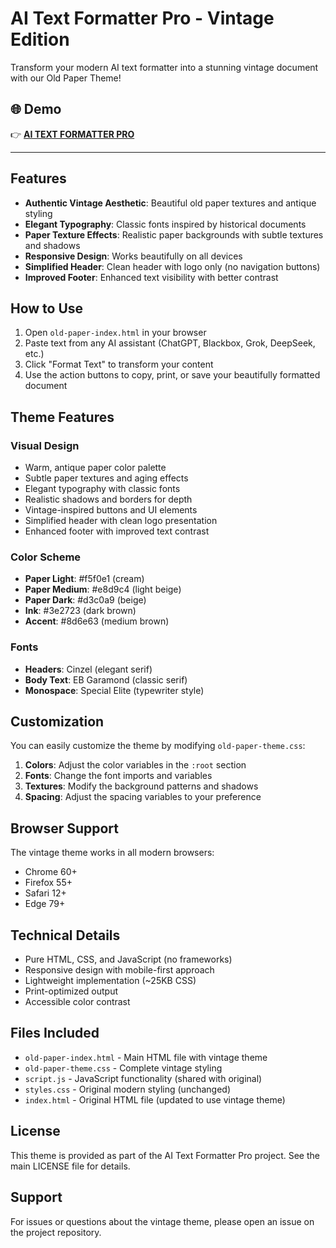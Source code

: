 # AI Text Formatter Pro - Vintage Edition

Transform your modern AI text formatter into a stunning vintage document with our Old Paper Theme!
## 🌐 Demo

👉 [**AI TEXT FORMATTER PRO**](https://your-demo-link-here.com)  

---

## Features

- **Authentic Vintage Aesthetic**: Beautiful old paper textures and antique styling
- **Elegant Typography**: Classic fonts inspired by historical documents
- **Paper Texture Effects**: Realistic paper backgrounds with subtle textures and shadows
- **Responsive Design**: Works beautifully on all devices
- **Simplified Header**: Clean header with logo only (no navigation buttons)
- **Improved Footer**: Enhanced text visibility with better contrast

## How to Use

1. Open `old-paper-index.html` in your browser
2. Paste text from any AI assistant (ChatGPT, Blackbox, Grok, DeepSeek, etc.)
3. Click "Format Text" to transform your content
4. Use the action buttons to copy, print, or save your beautifully formatted document

## Theme Features

### Visual Design
- Warm, antique paper color palette
- Subtle paper textures and aging effects
- Elegant typography with classic fonts
- Realistic shadows and borders for depth
- Vintage-inspired buttons and UI elements
- Simplified header with clean logo presentation
- Enhanced footer with improved text contrast

### Color Scheme
- **Paper Light**: #f5f0e1 (cream)
- **Paper Medium**: #e8d9c4 (light beige)
- **Paper Dark**: #d3c0a9 (beige)
- **Ink**: #3e2723 (dark brown)
- **Accent**: #8d6e63 (medium brown)

### Fonts
- **Headers**: Cinzel (elegant serif)
- **Body Text**: EB Garamond (classic serif)
- **Monospace**: Special Elite (typewriter style)

## Customization

You can easily customize the theme by modifying `old-paper-theme.css`:

1. **Colors**: Adjust the color variables in the `:root` section
2. **Fonts**: Change the font imports and variables
3. **Textures**: Modify the background patterns and shadows
4. **Spacing**: Adjust the spacing variables to your preference

## Browser Support

The vintage theme works in all modern browsers:
- Chrome 60+
- Firefox 55+
- Safari 12+
- Edge 79+

## Technical Details

- Pure HTML, CSS, and JavaScript (no frameworks)
- Responsive design with mobile-first approach
- Lightweight implementation (~25KB CSS)
- Print-optimized output
- Accessible color contrast

## Files Included

- `old-paper-index.html` - Main HTML file with vintage theme
- `old-paper-theme.css` - Complete vintage styling
- `script.js` - JavaScript functionality (shared with original)
- `styles.css` - Original modern styling (unchanged)
- `index.html` - Original HTML file (updated to use vintage theme)

## License

This theme is provided as part of the AI Text Formatter Pro project. See the main LICENSE file for details.

## Support

For issues or questions about the vintage theme, please open an issue on the project repository.
